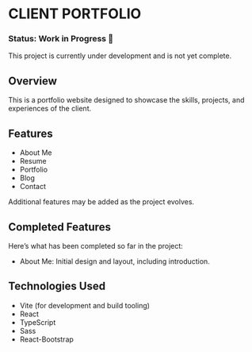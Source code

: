 # CLIENT PORTFOLIO

### Status: Work in Progress 🚧

This project is currently under development and is not yet complete.

## Overview

This is a portfolio website designed to showcase the skills, projects, and experiences of the client.

## Features

- About Me
- Resume
- Portfolio
- Blog
- Contact

Additional features may be added as the project evolves.

## Completed Features

Here’s what has been completed so far in the project:

- About Me: Initial design and layout, including introduction.

## Technologies Used

- Vite (for development and build tooling)
- React
- TypeScript
- Sass
- React-Bootstrap
